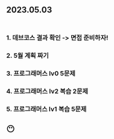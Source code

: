 ## 2023.05.03<br/><br/>

### 1. 데브코스 결과 확인 -> 면접 준비하자!
### 2. 5월 계획 짜기
### 3. 프로그래머스 lv0 5문제
### 4. 프로그래머스 lv2 복습 2문제
### 5. 프로그래머스 lv1 복습 5문제

## 😶